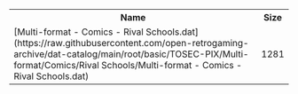 <table>
<tr><th>Name</th><th>Size</th></tr>
<tr><td>[Multi-format - Comics - Rival Schools.dat](https://raw.githubusercontent.com/open-retrogaming-archive/dat-catalog/main/root/basic/TOSEC-PIX/Multi-format/Comics/Rival Schools/Multi-format - Comics - Rival Schools.dat)</td><td>1281</td></tr>
</table>
